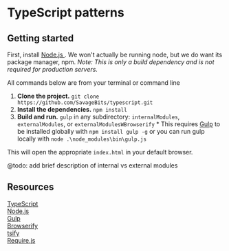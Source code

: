 # TypeScript patterns

## Getting started

First, install [Node.js ](https://nodejs.org/en/download/). We won't actually be running node, but we do want its package manager, npm. *Note: This is only a build dependency and is not required for production servers.*

All commands below are from your terminal or command line

  1. **Clone the project.** `git clone https://github.com/SavageBits/typescript.git`
  1. **Install the dependencies.** `npm install`
  1. **Build and run.** `gulp` in any subdirectory: `internalModules`, `externalModules`, or `externalModulesWBrowserify`
    * This requires [Gulp](http://gulpjs.com/) to be installed globally with `npm install gulp -g` or you can run gulp locally with `node .\node_modules\bin\gulp.js`

This will open the appropriate `index.html` in your default browser.

@todo: add brief description of internal vs external modules 

## Resources

[TypeScript](http://www.typescriptlang.org/)  
[Node.js](https://nodejs.org/en/)  
[Gulp](http://gulpjs.com/)  
[Browserify](https://www.npmjs.com/package/browserify)  
[tsify](https://www.npmjs.com/package/tsify)  
[Require.js](http://requirejs.org/)  

